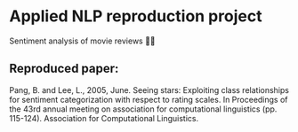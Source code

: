 # Applied NLP reproduction project
Sentiment analysis of movie reviews 🎥🍿

## Reproduced paper:
Pang, B. and Lee, L., 2005, June. Seeing stars: Exploiting class relationships for sentiment categorization with respect to rating scales. In Proceedings of the 43rd annual meeting on association for computational linguistics (pp. 115-124). Association for Computational Linguistics.
